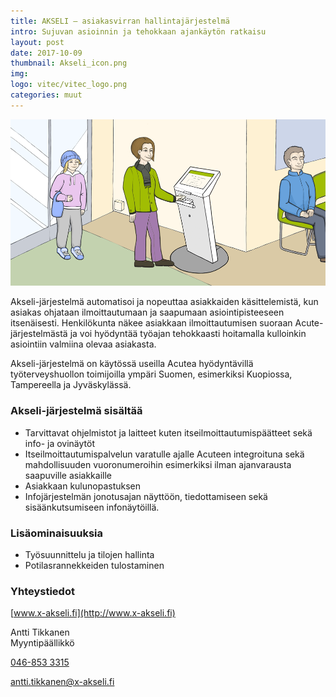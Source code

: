 ```yaml
---
title: AKSELI – asiakasvirran hallintajärjestelmä
intro: Sujuvan asioinnin ja tehokkaan ajankäytön ratkaisu
layout: post
date: 2017-10-09
thumbnail: Akseli_icon.png
img: 
logo: vitec/vitec_logo.png
categories: muut
---
```


![Akseli image](/portfolio/x-akseli/Akseli-ilmoittautuminen.png)

Akseli-järjestelmä automatisoi ja nopeuttaa asiakkaiden käsittelemistä, kun asiakas ohjataan ilmoittautumaan ja 
saapumaan asiointipisteeseen  itsenäisesti. Henkilökunta näkee asiakkaan ilmoittautumisen suoraan Acute-järjestelmästä 
ja voi hyödyntää työajan tehokkaasti hoitamalla kulloinkin asiointiin valmiina olevaa asiakasta.  

Akseli-järjestelmä on käytössä useilla Acutea hyödyntävillä työterveyshuollon toimijoilla ympäri Suomen, 
esimerkiksi Kuopiossa, Tampereella ja Jyväskylässä.

### Akseli-järjestelmä sisältää

- Tarvittavat ohjelmistot ja laitteet kuten itseilmoittautumispäätteet sekä info- ja ovinäytöt
- Itseilmoittautumispalvelun varatulle ajalle Acuteen integroituna sekä mahdollisuuden vuoronumeroihin esimerkiksi ilman ajanvarausta saapuville asiakkaille
- Asiakkaan kulunopastuksen
- Infojärjestelmän jonotusajan näyttöön, tiedottamiseen sekä sisäänkutsumiseen infonäytöillä.

### Lisäominaisuuksia

- Työsuunnittelu ja tilojen hallinta
- Potilasrannekkeiden tulostaminen

### Yhteystiedot

[www.x-akseli.fi](http://www.x-akseli.fi)  

Antti Tikkanen  
Myyntipäällikkö  

[046-853 3315](tel:0468533315)  

[antti.tikkanen@x-akseli.fi](mailto://antti.tikkanen@x-akseli.fi)

